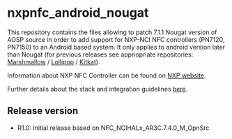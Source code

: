 # nxpnfc_android_nougat

This repository contains the files allowing to patch 7.1.1 Nougat version of AOSP source in order to add support for NXP-NCI NFC controllers (PN7120, PN7150) to an Android based system.
It only applies to android version later than Nougat (for previous releases see appriopriate repositories: 
[Marshmallow](https://github.com/NXPNFCLinux/nxpnfc_android_marshmallow) / [Lollipop](https://github.com/NXPNFCLinux/nxpnfc_android_lollipop) / [Kitkat](https://github.com/NXPNFCLinux/nxpnfc_android_kitkat)).

Information about NXP NFC Controller can be found on [NXP website](https://www.nxp.com/products/identification-and-security/nfc/nfc-reader-ics:NFC-READER).

Further details about the stack and integration guidelines [here](https://www.nxp.com/docs/en/application-note/AN11690.pdf).

Release version
---------------
 * R1.0: Initial release based on NFC_NCIHALx_AR3C.7.4.0_M_OpnSrc
